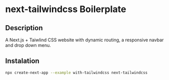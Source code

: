 # next-tailwindcss Boilerplate

## Description

A Next.js + Taiwlind CSS website with dynamic routing, a responsive navbar and drop down menu.

## Instalation

```bash
npx create-next-app --example with-tailwindcss next-tailwindcss